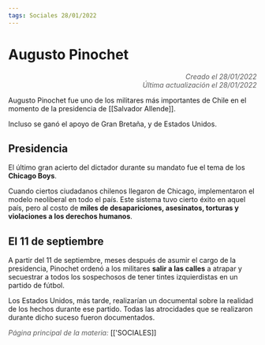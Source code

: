 ```yaml
---
tags: Sociales 28/01/2022
---
```


# Augusto Pinochet
<div style="text-align: right; opacity: 0.7; font-style: italic;">Creado el 28/01/2022</div>
<div style="text-align: right; opacity: 0.7; font-style: italic;">Última actualización el 28/01/2022</div>

Augusto Pinochet fue uno de los militares más importantes de Chile en el momento de la presidencia de [[Salvador Allende]].

Incluso se ganó el apoyo de Gran Bretaña, y de Estados Unidos.

## Presidencia

El último gran acierto del dictador durante su mandato fue el tema de los **Chicago Boys**.

Cuando ciertos ciudadanos chilenos llegaron de Chicago, implementaron el modelo neoliberal en todo el país.
Este sistema tuvo cierto éxito en aquel país, pero al costo de **miles de desapariciones, asesinatos, torturas y violaciones a los derechos humanos**.

## El 11 de septiembre

A partir del 11 de septiembre, meses después de asumir el cargo de la presidencia, Pinochet ordenó a los militares **salir a las calles** a atrapar y secuestrar a todos los sospechosos de tener tintes izquierdistas en un partido de fútbol.

Los Estados Unidos, más tarde, realizarían un documental sobre la realidad de los hechos durante ese partido. Todas las atrocidades que se realizaron durante dicho suceso fueron documentados.

<span style="opacity: 0.7; font-style: italic;">Página principal de la materia:</span> [['SOCIALES]]